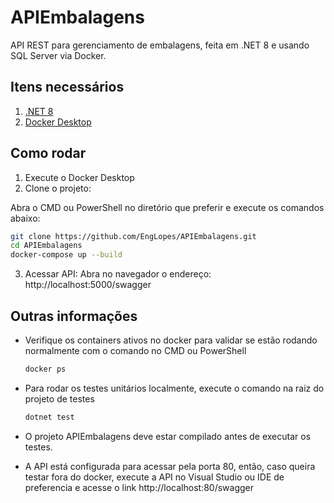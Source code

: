# APIEmbalagens

API REST para gerenciamento de embalagens, feita em .NET 8 e usando SQL Server via Docker.

## Itens necessários

1. [.NET 8](https://dotnet.microsoft.com/pt-br/download/dotnet/8.0)  
2. [Docker Desktop](https://www.docker.com/products/docker-desktop/)

## Como rodar
1. Execute o Docker Desktop
2. Clone o projeto:

Abra o CMD ou PowerShell no diretório que preferir e execute os comandos abaixo:

```bash
git clone https://github.com/EngLopes/APIEmbalagens.git
cd APIEmbalagens
docker-compose up --build
```

3. Acessar API:
Abra no navegador o endereço:
http://localhost:5000/swagger



## Outras informações
- Verifique os containers ativos no docker para validar se estão rodando normalmente com o comando no CMD ou PowerShell
  ```bash
  docker ps
  ```
- Para rodar os testes unitários localmente, execute o comando na raiz do projeto de testes
  ```bash
  dotnet test
  ```
- O projeto APIEmbalagens deve estar compilado antes de executar os testes.

- A API está configurada para acessar pela porta 80, então, caso queira testar fora do docker, execute  a API no Visual Studio ou  IDE de preferencia e acesse o link http://localhost:80/swagger


